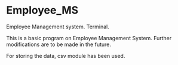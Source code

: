 # Employee_MS
Employee Management system. Terminal.

This is a basic program on Employee Management System. Further modifications are to be made in the future.

For storing the data, csv module has been used.

